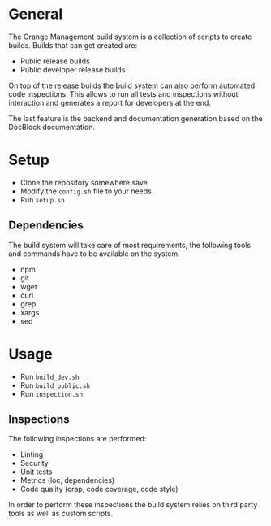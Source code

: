 # General

The Orange Management build system is a collection of scripts to create builds. Builds that can get created are:

* Public release builds
* Public developer release builds

On top of the release builds the build system can also perform automated code inspections. This allows to run all tests and inspections without interaction and generates a report for developers at the end.

The last feature is the backend and documentation generation based on the DocBlock documentation.

# Setup

* Clone the repository somewhere save
* Modify the `config.sh` file to your needs
* Run `setup.sh`

## Dependencies

The build system will take care of most requirements, the following tools and commands have to be available on the system.

* npm
* git
* wget
* curl
* grep
* xargs
* sed

# Usage

* Run `build_dev.sh`
* Run `build_public.sh`
* Run `inspection.sh`

## Inspections

The following inspections are performed:

* Linting
* Security
* Unit tests
* Metrics (loc, dependencies)
* Code quality (crap, code coverage, code style)

In order to perform these inspections the build system relies on third party tools as well as custom scripts.